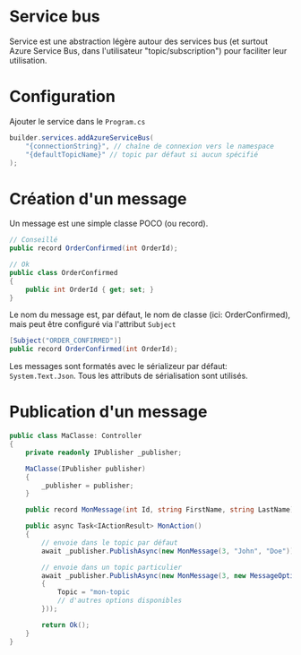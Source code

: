 # Service bus

Service est une abstraction légère autour des services bus (et surtout Azure Service Bus, dans l'utilisateur "topic/subscription") pour faciliter leur utilisation.

# Configuration

Ajouter le service dans le `Program.cs`

```cs
builder.services.addAzureServiceBus(
    "{connectionString}", // chaîne de connexion vers le namespace
    "{defaultTopicName}" // topic par défaut si aucun spécifié
);
```

# Création d'un message

Un message est une simple classe POCO (ou record).

```cs
// Conseillé
public record OrderConfirmed(int OrderId);

// Ok
public class OrderConfirmed
{
    public int OrderId { get; set; }
}
```

Le nom du message est, par défaut, le nom de classe (ici: OrderConfirmed), mais peut être configuré via l'attribut `Subject`

```cs
[Subject("ORDER_CONFIRMED")]
public record OrderConfirmed(int OrderId);
```

Les messages sont formatés avec le sérializeur par défaut: `System.Text.Json`. Tous les attributs de sérialisation sont utilisés.

# Publication d'un message

```cs
public class MaClasse: Controller
{
    private readonly IPublisher _publisher;

    MaClasse(IPublisher publisher)
    {
        _publisher = publisher;
    }

    public record MonMessage(int Id, string FirstName, string LastName);

    public async Task<IActionResult> MonAction()
    {
        // envoie dans le topic par défaut
        await _publisher.PublishAsync(new MonMessage(3, "John", "Doe"));

        // envoie dans un topic particulier
        await _publisher.PublishAsync(new MonMessage(3, new MessageOption()
        {
            Topic = "mon-topic
            // d'autres options disponibles
        }));

        return Ok();
    }
}
```